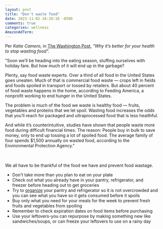 ```yaml
---
layout: post
title: "Don't waste food"
date: 2023-11-02 16:29:18 -0500
comments: true
categories: wellness
AmazonAdTerm:
---
```

Per *Katie Camero,* in [The Washington Post](https://www.washingtonpost.com/wellness/2023/10/31/how-to-stop-wasting-food/), *"Why it’s better for your health to stop wasting food".*

>
"Soon we’ll be heading into the eating season, stuffing ourselves with holiday fare. But how much of it will end up in the garbage?
>
Plenty, say food waste experts. Over a third of all food in the United States goes uneaten. Much of that is commercial food waste — crops left in fields and foods spoiled in transport or tossed by retailers. But about 40 percent of food waste happens in the home, according to Feeding America, a nonprofit working to end hunger in the United States.
>
The problem is much of the food we waste is healthy food — fruits, vegetables and proteins that we let spoil. Wasting food increases the odds that you’ll reach for packaged and ultraprocessed food that is less healthful.
>
And while it’s counterintuitive, studies have shown that people waste more food during difficult financial times. The reason: People buy in bulk to save money, only to end up tossing a lot of spoiled food. The average family of four spends $1,500 annually on wasted food, according to the Environmental Protection Agency."

<br><br>
We all have to be thankful of the food we have and prevent food wastage.

- Don't take more than you plan to eat on your plate
- Check out what you already have in your pantry, refrigerator, and freezer before heading out to get groceries
- Try to [organize](https://geridoc.net/blog/2023/09/28/benefits-of-cleaning-and-organization/) your pantry and refrigerator so it is not overcrowded and you can see what you have so it gets consumed before it spoils
- Buy only what you need for your meals for the week to prevent fresh fruits and vegetables from spoiling
- Remember to check expiration dates on food items before purchasing
- Use your leftovers-you can repurpose by making something new like sandwiches/soups, or can freeze your leftovers to use on a rainy day
